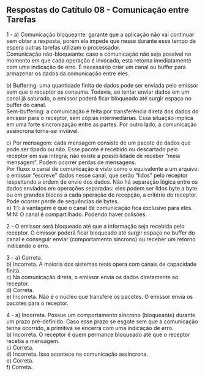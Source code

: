 ## Respostas do Catítulo 08 - Comunicação entre Tarefas

1 - a) Comunicação bloqueante: garante que a aplicação não vai continuar sem obter a resposta, porém ela impede que nesse durante esse tempo de espera outras tarefas utilizam o processador.  
       Comunicação não-bloqueante: caso a comunicação não seja possível no momento em que cada operação é invocada, esta retorna imediatamente com uma indicação de erro. É necessário criar um canal ou buffer para armazenar os dados da comunicação entre eles.  
       
   b) Buffering: uma quantidade finita de dados pode ser enviada pelo emissor sem que o receptor os consuma. Todavia, ao tentar enviar dados em um canal já saturado, o emissor poderá ficar bloqueado até surgir espaço no buffer do canal.  
      Sem-buffering: a comunicação é feita por transferência direta dos dados do emissor para o receptor, sem cópias intermediárias. Essa situação implica em uma forte sincronização entre as partes. Por outro lado, a comunicação assíncrona torna-se inviável.  
      
   c) Por mensagem: cada mensagem consiste de um pacote de dados que pode ser tipado ou não. Esse pacote é recebido ou descartado pelo receptor em sua íntegra; não existe a possibilidade de receber “meia mensagem”. Podem ocorrer perdas de mensagens.  
      Por fluxo:  o canal de comunicação é visto como o equivalente a um arquivo: o emissor “escreve” dados nesse canal, que serão “lidos” pelo receptor respeitando a ordem de envio dos dados. Não há separação lógica entre os dados enviados em operações separadas: eles podem ser lidos byte a byte ou em grandes blocos a cada operação de recepção, a critério do receptor. Pode ocorrer perde de sequências de bytes.        
   e) 1:1: a vantagem é que o canal de comunicação fica exclusivo para eles.  
      M:N: O canal é compartilhado. Podendo haver colisões.  
      
 2 - O emissor será bloqueado até que a informação seja recebida pelo receptor. O emissor poderá ficar bloqueado até surgir espaço no buffer do canal e conseguir enviar (comportamento síncrono) ou receber um retorno indicando o erro.  
 
 3 - a) Correta.  
     b) Incorreta. A maioria dos sistemas reais opera com canais de capacidade finita.  
     c) Na comunicação direta, o emissor envia os dados diretamente ao receptor.  
     d) Correta.  
     e) Incorreta. Não é o núcleo que transfere os pacotes. O emissor envia os pacotes para o receptor.  
     
4 - a) Incorreta. Possue um comportamento síncrono (bloqueante) durante um prazo pré-definido. Caso esse prazo se esgote sem que a comunicação tenha ocorrido, a primitiva se encerra com uma indicação de erro.  
    b) Incorreta. O receptor é quem permance bloqueado até que o receptor receba a mensagem.  
    c) Correta.  
    d) Incorreta. Isso acontece na comunicação assíncrona.  
    e) Correta.  
    f) Correta.  
